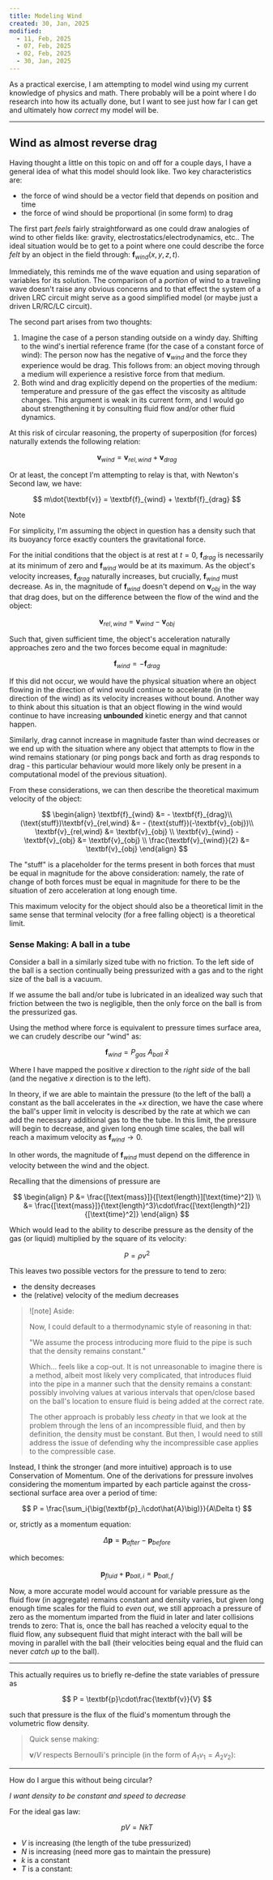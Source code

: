 ```yaml
---
title: Modeling Wind
created: 30, Jan, 2025
modified:
  - 11, Feb, 2025
  - 07, Feb, 2025
  - 02, Feb, 2025
  - 30, Jan, 2025
---
```

As a practical exercise, I am attempting to model wind using my current knowledge of physics and math. There probably will be a point where I do research into how its actually done, but I want to see just how far I can get and ultimately how *correct* my model will be.

---

## Wind as almost reverse drag

Having thought a little on this topic on and off for a couple days, I have a general idea of what this model should look like. Two key characteristics are:

- the force of wind should be a vector field that depends on position and time
- the force of wind should be proportional (in some form) to drag

The first part *feels* fairly straightforward as one could draw analogies of wind to other fields like: gravity, electrostatics/electrodynamics, etc.. The ideal situation would be to get to a point where one could describe the force *felt* by an object in the field through: $\textbf{f}_{wind}(x,y,z,t)$.

Immediately, this reminds me of the wave equation and using separation of variables for its solution. The comparison of a *portion* of wind to a traveling wave doesn't raise any obvious concerns and to that effect the system of a driven LRC circuit might serve as a good simplified model (or maybe just a driven LR/RC/LC circuit).

The second part arises from two thoughts:

1. Imagine the case of a person standing outside on a windy day. Shifting to the wind's inertial reference frame (for the case of a constant force of wind): The person now has the negative of $\textbf{v}_{wind}$ and the force they experience would be drag. This follows from: an object moving through a medium will experience a resistive force from that medium.
2. Both wind and drag explicitly depend on the properties of the medium: temperature and pressure of the gas effect the viscosity as altitude changes. This argument is weak in its current form, and I would go about strengthening it by consulting fluid flow and/or other fluid dynamics.

At this risk of circular reasoning, the property of superposition (for forces) naturally extends the following relation:

$$
\textbf{v}_{wind} = \textbf{v}_{rel,wind} + \textbf{v}_{drag}
$$

Or at least, the concept I'm attempting to relay is that, with Newton's Second law, we have:

$$
m\dot{\textbf{v}} = \textbf{f}_{wind} + \textbf{f}_{drag}
$$

> [!note]
> For simplicity, I'm assuming the object in question has a density such that its buoyancy force exactly counters the gravitational force.

For the initial conditions that the object is at rest at $t=0$, $\textbf{f}_{drag}$ is necessarily at its minimum of zero and $\textbf{f}_{wind}$ would be at its maximum. As the object's velocity increases, $\textbf{f}_{drag}$ naturally increases, but crucially, $\textbf{f}_{wind}$ must decrease. As in, the magnitude of $\textbf{f}_{wind}$ doesn't depend on $\textbf{v}_{obj}$ in the way that drag does, but on the difference between the flow of the wind and the object: 

$$\textbf{v}_{rel,wind} = \textbf{v}_{wind} - \textbf{v}_{obj}$$

Such that, given sufficient time, the object's acceleration naturally approaches zero and the two forces become equal in magnitude:

$$
\textbf{f}_{wind} = - \textbf{f}_{drag}
$$

If this did not occur, we would have the physical situation where an object flowing in the direction of wind would continue to accelerate (in the direction of the wind) as its velocity increases without bound. Another way to think about this situation is that an object flowing in the wind would continue to have increasing **unbounded** kinetic energy and that cannot happen.

Similarly, drag cannot increase in magnitude faster than wind decreases or we end up with the situation where any object that attempts to flow in the wind remains stationary (or ping pongs back and forth as drag responds to drag - this particular behaviour would more likely only be present in a computational model of the previous situation).

From these considerations, we can then describe the theoretical maximum velocity of the object:

$$
\begin{align}
\textbf{f}_{wind} &= - \textbf{f}_{drag}\\
(\text{stuff})\textbf{v}_{rel,wind} &= - (\text{stuff})(-\textbf{v}_{obj})\\
\textbf{v}_{rel,wind} &= \textbf{v}_{obj} \\
\textbf{v}_{wind} - \textbf{v}_{obj} &= \textbf{v}_{obj} \\
\frac{\textbf{v}_{wind}}{2} &= \textbf{v}_{obj}
\end{align}
$$

The "$\text{stuff}$" is a placeholder for the terms present in both forces that must be equal in magnitude for the above consideration: namely, the rate of change of both forces must be equal in magnitude for there to be the situation of zero acceleration at long enough time.

This maximum velocity for the object should also be a theoretical limit in the same sense that terminal velocity (for a free falling object) is a theoretical limit.

### Sense Making: A ball in a tube

Consider a ball in a similarly sized tube with no friction. To the left side of the ball is a section continually being pressurized with a gas and to the right size of the ball is a vacuum.

If we assume the ball and/or tube is lubricated in an idealized way such that friction between the two is negligible, then the only force on the ball is from the pressurized gas.

Using the method where force is equivalent to pressure times surface area, we can crudely describe our "wind" as:

$$
\textbf{f}_{wind} = P_{gas}\ A_{ball}\ \hat{x}
$$

Where I have mapped the positive $x$ direction to the *right side* of the ball (and the negative $x$ direction is to the left).

In theory, if we are able to maintain the pressure (to the left of the ball) a constant as the ball accelerates in the $+x$ direction, we have the case where the ball's upper limit in velocity is described by the rate at which we can add the necessary additional gas to the the tube. In this limit, the pressure will begin to decrease, and given long enough time scales, the ball will reach a maximum velocity as $\textbf{f}_{wind}\rightarrow 0$.

In other words, the magnitude of $\textbf{f}_{wind}$ must depend on the difference in velocity between the wind and the object.

Recalling that the dimensions of pressure are

$$
\begin{align}
P &= \frac{[\text{mass}]}{[\text{length}][\text{time}^2]} \\
&= \frac{[\text{mass}]}{\text{length}^3}\cdot\frac{[\text{length}^2]}{[\text{time}^2]}
\end{align}
$$

Which would lead to the ability to describe pressure as the density of the gas (or liquid) multiplied by the square of its velocity:

$$
P = \rho v^2
$$

This leaves two possible vectors for the pressure to tend to zero:

- the density decreases
- the (relative) velocity of the medium decreases

>![note] Aside:
>
>Now, I could default to a thermodynamic style of reasoning in that:
>
>"We assume the process introducing more fluid to the pipe is such that the density remains constant."
>
>Which... feels like a cop-out. It is not unreasonable to imagine there is a method, albeit most likely very complicated, that introduces fluid into the pipe in a manner such that the density remains a constant: possibly involving values at various intervals that open/close based on the ball's location to ensure fluid is being added at the correct rate.
>
>The other approach is probably less *cheaty* in that we look at the problem through the lens of an incompressible fluid, and then by definition, the density must be constant. But then, I would need to still address the issue of defending why the incompressible case applies to the compressible case.

Instead, I think the stronger (and more intuitive) approach is to use Conservation of Momentum. One of the derivations for pressure involves considering the momentum imparted by each particle against the cross-sectional surface area over a period of time:

$$
P = \frac{\sum_i{\big(\textbf{p}_i\cdot\hat{A}\big)}}{A\Delta t}
$$

or, strictly as a momentum equation:

$$
\Delta\textbf{p} = \textbf{p}_{after} - \textbf{p}_{before}
$$

which becomes:

$$
\textbf{p}_{fluid} + \textbf{p}_{ball,i} = \textbf{p}_{ball,f}
$$

Now, a more accurate model would account for variable pressure as the fluid flow (in aggregate) remains constant and density varies, but given long enough time scales for the fluid to *even out*, we still approach a pressure of zero as the momentum imparted from the fluid in later and later collisions trends to zero: That is, once the ball has reached a velocity equal to the fluid flow, any subsequent fluid that might interact with the ball will be moving in parallel with the ball (their velocities being equal and the fluid can never *catch up* to the ball).

---
This actually requires us to briefly re-define the state variables of pressure as

$$
P = \textbf{p}\cdot\frac{\textbf{v}}{V}
$$

such that pressure is the flux of the fluid's momentum through the volumetric flow density. 

>Quick sense making:
>
>$\textbf{v}/V$ respects Bernoulli's principle (in the form of $A_1v_1=A_2v_2$): 


---


How do I argue this without being circular?

*I want density to be constant and speed to decrease*

For the ideal gas law:

$$pV=NkT$$

- $V$ is increasing (the length of the tube pressurized)
- $N$ is increasing (need more gas to maintain the pressure)
- $k$ is a constant
- $T$ is a constant: